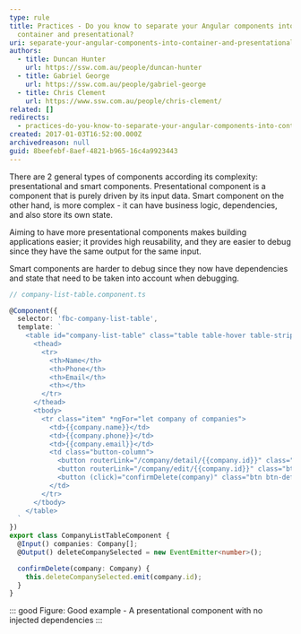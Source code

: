 ```yaml
---
type: rule
title: Practices - Do you know to separate your Angular components into
  container and presentational?
uri: separate-your-angular-components-into-container-and-presentational
authors:
  - title: Duncan Hunter
    url: https://ssw.com.au/people/duncan-hunter
  - title: Gabriel George
    url: https://ssw.com.au/people/gabriel-george
  - title: Chris Clement
    url: https://www.ssw.com.au/people/chris-clement/
related: []
redirects:
  - practices-do-you-know-to-separate-your-angular-components-into-container-and-presentational-components
created: 2017-01-03T16:52:00.000Z
archivedreason: null
guid: 8beefebf-8aef-4821-b965-16c4a9923443
---
```

There are 2 general types of components according its complexity: presentational and smart components. Presentational component is a component that is purely driven by its input data. Smart component on the other hand, is more complex - it can have business logic, dependencies, and also store its own state.



<!--endintro-->

Aiming to have more presentational components makes building applications easier; it provides high reusability, and they are easier to debug since they have the same output for the same input.

Smart components are harder to debug since they now have dependencies and state that need to be taken into account when debugging.



```typescript
// company-list-table.component.ts

@Component({
  selector: 'fbc-company-list-table',
  template: `
    <table id="company-list-table" class="table table-hover table-striped company-list-table-component">
      <thead>
        <tr>
          <th>Name</th>
          <th>Phone</th>
          <th>Email</th>
          <th></th>
        </tr>
      </thead>
      <tbody>
        <tr class="item" *ngFor="let company of companies">
          <td>{{company.name}}</td>
          <td>{{company.phone}}</td>
          <td>{{company.email}}</td>
          <td class="button-column">
            <button routerLink="/company/detail/{{company.id}}" class="btn btn-default" >Details</button>
            <button routerLink="/company/edit/{{company.id}}" class="btn btn-default" >Edit</button>
            <button (click)="confirmDelete(company)" class="btn btn-default">Delete</button>
          </td>
        </tr>
      </tbody>
    </table>
  `
})
export class CompanyListTableComponent {
  @Input() companies: Company[];
  @Output() deleteCompanySelected = new EventEmitter<number>();

  confirmDelete(company: Company) {
    this.deleteCompanySelected.emit(company.id);
  }
}
```

::: good
Figure: Good example - A presentational component with no injected dependencies
:::